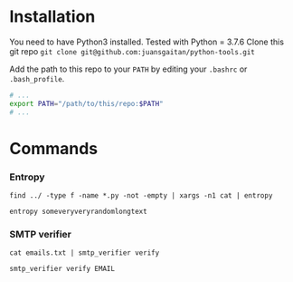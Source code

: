 # Installation
You need to have Python3 installed. Tested with Python = 3.7.6
Clone this git repo `git clone git@github.com:juansgaitan/python-tools.git`

Add the path to this repo to your `PATH` by editing your `.bashrc` or `.bash_profile`.

```bash
# ...
export PATH="/path/to/this/repo:$PATH"
# ...
```

# Commands

### Entropy
`find ../ -type f -name *.py -not -empty | xargs -n1 cat | entropy`

`entropy someveryveryrandomlongtext`

### SMTP verifier
`cat emails.txt | smtp_verifier verify`

`smtp_verifier verify EMAIL`
